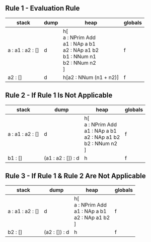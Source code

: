 ## Rule 1 - Evaluation Rule
| stack            | dump | heap                                                                                                        | globals |
|------------------|------|-------------------------------------------------------------------------------------------------------------|---------|
| a : a1 : a2 : [] | d    | h[<br/>  a : NPrim Add<br/>  a1 : NAp a b1<br/>  a2 : NAp a1 b2<br/>  b1 : NNum n1<br/>  b2 : NNum n2<br/>] | f       |
| a2 : []          | d    | h[a2 : NNum (n1 + n2)]                                                                                      | f       |

## Rule 2 - If Rule 1 Is Not Applicable
| stack            | dump               | heap                                                                                     | globals |
|------------------|--------------------|------------------------------------------------------------------------------------------|---------|
| a : a1 : a2 : [] | d                  | h[<br/>  a : NPrim Add<br/>  a1 : NAp a b1<br/>  a2 : NAp a1 b2<br/>  b2 : NNum n2<br/>] | f       |
| b1 : []          | (a1 : a2 : []) : d | h                                                                                        | f       |

## Rule 3 - If Rule 1 & Rule 2 Are Not Applicable
| stack            | dump          | heap                                                                  | globals |
|------------------|---------------|-----------------------------------------------------------------------|---------|
| a : a1 : a2 : [] | d             | h[<br/>  a : NPrim Add<br/>  a1 : NAp a b1<br/>  a2 : NAp a1 b2<br/>] | f       |
| b2 : []          | (a2 : []) : d | h                                                                     | f       |
